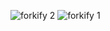 ![forkify 2](https://github.com/user-attachments/assets/5a8f5a2a-b2bc-4f39-84e4-ce98cb18a848)
![forkify 1](https://github.com/user-attachments/assets/1c970573-ba02-422c-aaa2-12aa83a6e9f9)

